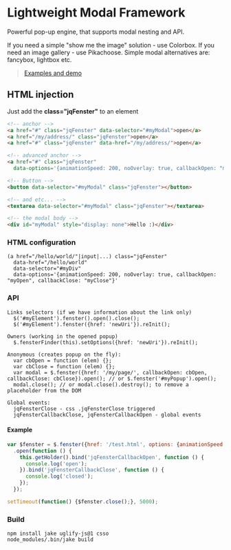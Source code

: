 Lightweight Modal Framework
=============

Powerful pop-up engine, that supports modal nesting and API.

If you need a simple "show me the image" solution - use Colorbox. If you need an image gallery - use Pikachoose. Simple modal alternatives are: fancybox, lightbox  etc.

> [Examples and demo](http://kkamkou.github.com/jqFenster/)

## HTML injection
Just add the **class="jqFenster"** to an element
```html
<!-- anchor -->
<a href="#" class="jqFenster" data-selector="#myModal">open</a>
<a href="/my/address/" class="jqFenster">open</a>
<a href="#" class="jqFenster" data-href="/my/address/">open</a>

<!-- advanced anchor -->
<a href="#" class="jqFenster"
  data-options='{animationSpeed: 200, noOverlay: true, callbackOpen: "myOpen", callbackClose: "myClose"}'>super-puper link</a>

<!-- Button -->
<button data-selector="#myModal" class="jqFenster"></button>

<!-- and etc... -->
<textarea data-selector="#myModal" class="jqFenster"></textarea>

<!-- the modal body -->
<div id="myModal" style="display: none">Hello :)</div>
```
### HTML configuration
```
(a href="/hello/world/"|input|...) class="jqFenster"
  data-href="/hello/world"
  data-selector="#myDiv"
  data-options='{animationSpeed: 200, noOverlay: true, callbackOpen: "myOpen", callbackClose: "myClose"}'
```

### API
```
Links selectors (if we have information about the link only)
  $('#myElement').fenster().open().close();
  $('#myElement').fenster({href: 'newUri'}).reInit();

Owners (working in the opened popup)
  $.fensterFinder(this).setOptions({href: 'newUri'}).reInit();

Anonymous (creates popup on the fly):
  var cbOpen = function (elem) {};
  var cbClose = function (elem) {};
  var modal = $.fenster({href: '/my/page/', callbackOpen: cbOpen, callbackClose: cbClose}).open(); // or $.fenster('#myPopup').open();
  modal.close(); // or modal.close().destroy(); to remove a placeholder from the DOM

Global events:
  jqFensterClose - css .jqFensterClose triggered
  jqFensterCallbackClose, jqFensterCallbackOpen - global events
```

#### Example
```javascript
var $fenster = $.fenster({href: '/test.html', options: {animationSpeed: 500}})
  .open(function () {
    this.getHolder().bind('jqFensterCallbackOpen', function () {
      console.log('open');
    }).bind('jqFensterCallbackClose', function () {
      console.log('closed');
    });
  });

setTimeout(function() {$fenster.close();}, 5000);
```

### Build
```
npm install jake uglify-js@1 csso
node_modules/.bin/jake build
```
